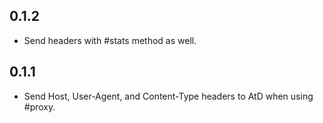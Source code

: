 0.1.2
-----
* Send headers with #stats method as well.

0.1.1
-----
* Send Host, User-Agent, and Content-Type headers to AtD when using #proxy.
